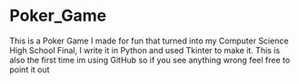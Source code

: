 # Poker_Game
 This is a Poker Game I made for fun that turned into my Computer Science High School Final, I write it in Python and used Tkinter to make it. 
 This is also the first time im using GitHub so if you see anything wrong feel free to point it out